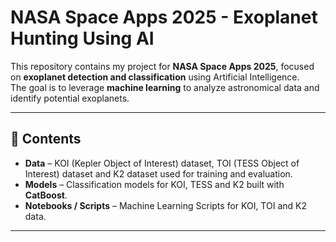 # NASA Space Apps 2025 - Exoplanet Hunting Using AI

This repository contains my project for **NASA Space Apps 2025**, focused on **exoplanet detection and classification** using Artificial Intelligence.  
The goal is to leverage **machine learning** to analyze astronomical data and identify potential exoplanets.

---

## 📂 Contents

- **Data** – KOI (Kepler Object of Interest) dataset, TOI (TESS Object of Interest) dataset and K2 dataset used for training and evaluation.  
- **Models** – Classification models for KOI, TESS and K2 built with **CatBoost**.  
- **Notebooks / Scripts** – Machine Learning Scripts for KOI, TOI and K2 data.  

---

